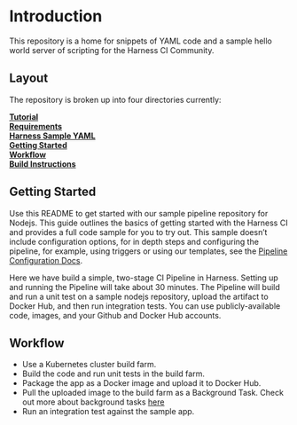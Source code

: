 Introduction
========================
This repository is a home for snippets of YAML code and a sample hello world server of scripting for the Harness CI Community.

## Layout

The repository is broken up into four directories currently:

**[Tutorial](docs/tutorial.md)**<br>
**[Requirements](docs/requirements.md)**<br>
**[Harness Sample YAML](#Requirements)**<br>
**[Getting Started](#GettingStarted)**<br>
**[Workflow](#Workflow)**<br>
**[Build Instructions](docs/build.md)**<br>


## Getting Started

Use this README to get started with our sample pipeline repository for Nodejs. This guide outlines the basics of getting started with the Harness CI and provides a full code sample for you to try out.
This sample doesn’t include configuration options, for in depth steps and configuring the pipeline, for example, using triggers or using our templates, see the  [Pipeline Configuration Docs](#).

Here we have build a simple, two-stage CI Pipeline in Harness. Setting up and running the Pipeline will take about 30 minutes.
The Pipeline will build and run a unit test on a sample nodejs repository, upload the artifact to Docker Hub, and then run integration tests.
You can use publicly-available code, images, and your Github and Docker Hub accounts.

## Workflow

- Use a Kubernetes cluster build farm.
- Build the code and run unit tests in the build farm.
- Package the app as a Docker image and upload it to Docker Hub.
- Pull the uploaded image to the build farm as a Background Task. Check out more about background tasks [here](google.com)
- Run an integration test against the sample app.

